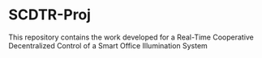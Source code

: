 # SCDTR-Proj
This repository contains the work developed for a Real-Time Cooperative Decentralized Control of a Smart Office Illumination System
